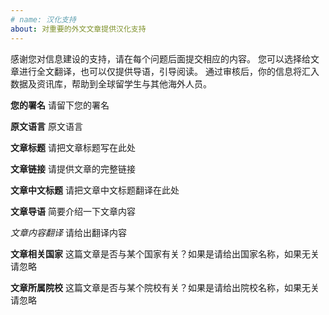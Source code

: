 ```yaml
---
# name: 汉化支持
about: 对重要的外文文章提供汉化支持
---
```


感谢您对信息建设的支持，请在每个问题后面提交相应的内容。
您可以选择给文章进行全文翻译，也可以仅提供导语，引导阅读。
通过审核后，你的信息将汇入数据及资讯库，帮助到全球留学生与其他海外人员。

**您的署名**
请留下您的署名

**原文语言**
原文语言

**文章标题**
请把文章标题写在此处

**文章链接**
请提供文章的完整链接

**文章中文标题**
请把文章中文标题翻译在此处

**文章导语**
简要介绍一下文章内容

*文章内容翻译*
请给出翻译内容

**文章相关国家**
这篇文章是否与某个国家有关？如果是请给出国家名称，如果无关请忽略

**文章所属院校**
这篇文章是否与某个院校有关？如果是请给出院校名称，如果无关请忽略


